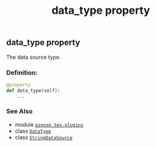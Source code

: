 ﻿---
title: data_type property
second_title: Aspose.TeX for Python via .NET API References
description: 
type: docs
weight: 40
url: /python-net/aspose.tex.plugins/stringdatasource/data_type/
is_root: false
---

## data_type property


The data source type.
### Definition:
```python
@property
def data_type(self):
    ...
```

### See Also
* module [`aspose.tex.plugins`](../../)
* class [`DataType`](/tex/python-net/aspose.tex.plugins/datatype)
* class [`StringDataSource`](/tex/python-net/aspose.tex.plugins/stringdatasource)
